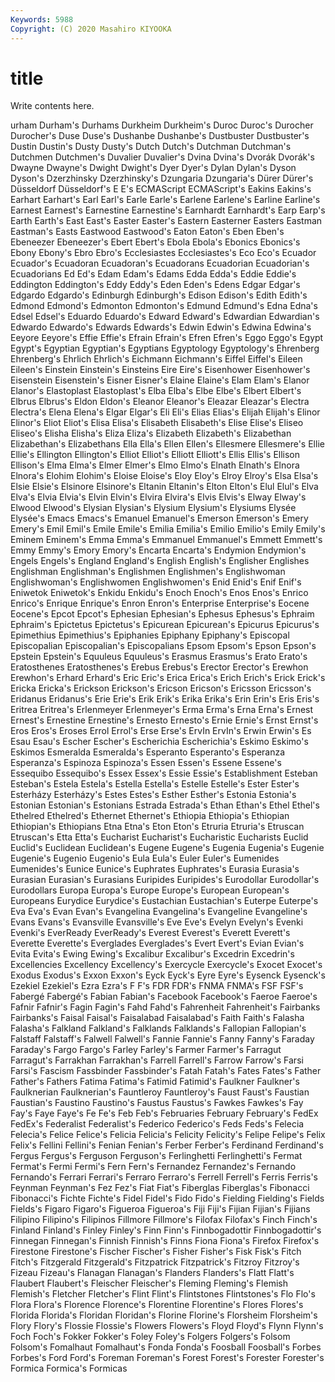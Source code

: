 ```yaml
---
Keywords: 5988
Copyright: (C) 2020 Masahiro KIYOOKA
---
```


# title

Write contents here.

urham Durham's Durhams Durkheim Durkheim's
Duroc Duroc's Durocher Durocher's Duse Duse's Dushanbe Dushanbe's Dustbuster Dustbuster's
Dustin Dustin's Dusty Dusty's Dutch Dutch's Dutchman Dutchman's Dutchmen Dutchmen's
Duvalier Duvalier's Dvina Dvina's Dvorák Dvorák's Dwayne Dwayne's Dwight Dwight's
Dyer Dyer's Dylan Dylan's Dyson Dyson's Dzerzhinsky Dzerzhinsky's Dzungaria Dzungaria's
Dürer Dürer's Düsseldorf Düsseldorf's E E's ECMAScript ECMAScript's Eakins Eakins's
Earhart Earhart's Earl Earl's Earle Earle's Earlene Earlene's Earline Earline's
Earnest Earnest's Earnestine Earnestine's Earnhardt Earnhardt's Earp Earp's Earth Earth's
East East's Easter Easter's Eastern Easterner Easters Eastman Eastman's Easts
Eastwood Eastwood's Eaton Eaton's Eben Eben's Ebeneezer Ebeneezer's Ebert Ebert's
Ebola Ebola's Ebonics Ebonics's Ebony Ebony's Ebro Ebro's Ecclesiastes Ecclesiastes's
Eco Eco's Ecuador Ecuador's Ecuadoran Ecuadoran's Ecuadorans Ecuadorian Ecuadorian's Ecuadorians
Ed Ed's Edam Edam's Edams Edda Edda's Eddie Eddie's Eddington
Eddington's Eddy Eddy's Eden Eden's Edens Edgar Edgar's Edgardo Edgardo's
Edinburgh Edinburgh's Edison Edison's Edith Edith's Edmond Edmond's Edmonton Edmonton's
Edmund Edmund's Edna Edna's Edsel Edsel's Eduardo Eduardo's Edward Edward's
Edwardian Edwardian's Edwardo Edwardo's Edwards Edwards's Edwin Edwin's Edwina Edwina's
Eeyore Eeyore's Effie Effie's Efrain Efrain's Efren Efren's Eggo Eggo's
Egypt Egypt's Egyptian Egyptian's Egyptians Egyptology Egyptology's Ehrenberg Ehrenberg's Ehrlich
Ehrlich's Eichmann Eichmann's Eiffel Eiffel's Eileen Eileen's Einstein Einstein's Einsteins
Eire Eire's Eisenhower Eisenhower's Eisenstein Eisenstein's Eisner Eisner's Elaine Elaine's
Elam Elam's Elanor Elanor's Elastoplast Elastoplast's Elba Elba's Elbe Elbe's
Elbert Elbert's Elbrus Elbrus's Eldon Eldon's Eleanor Eleanor's Eleazar Eleazar's
Electra Electra's Elena Elena's Elgar Elgar's Eli Eli's Elias Elias's
Elijah Elijah's Elinor Elinor's Eliot Eliot's Elisa Elisa's Elisabeth Elisabeth's
Elise Elise's Eliseo Eliseo's Elisha Elisha's Eliza Eliza's Elizabeth Elizabeth's
Elizabethan Elizabethan's Elizabethans Ella Ella's Ellen Ellen's Ellesmere Ellesmere's Ellie
Ellie's Ellington Ellington's Elliot Elliot's Elliott Elliott's Ellis Ellis's Ellison
Ellison's Elma Elma's Elmer Elmer's Elmo Elmo's Elnath Elnath's Elnora
Elnora's Elohim Elohim's Eloise Eloise's Eloy Eloy's Elroy Elroy's Elsa
Elsa's Elsie Elsie's Elsinore Elsinore's Eltanin Eltanin's Elton Elton's Elul
Elul's Elva Elva's Elvia Elvia's Elvin Elvin's Elvira Elvira's Elvis
Elvis's Elway Elway's Elwood Elwood's Elysian Elysian's Elysium Elysium's Elysiums
Elysée Elysée's Emacs Emacs's Emanuel Emanuel's Emerson Emerson's Emery Emery's
Emil Emil's Emile Emile's Emilia Emilia's Emilio Emilio's Emily Emily's
Eminem Eminem's Emma Emma's Emmanuel Emmanuel's Emmett Emmett's Emmy Emmy's
Emory Emory's Encarta Encarta's Endymion Endymion's Engels Engels's England England's
English English's Englisher Englishes Englishman Englishman's Englishmen Englishmen's Englishwoman Englishwoman's
Englishwomen Englishwomen's Enid Enid's Enif Enif's Eniwetok Eniwetok's Enkidu Enkidu's
Enoch Enoch's Enos Enos's Enrico Enrico's Enrique Enrique's Enron Enron's
Enterprise Enterprise's Eocene Eocene's Epcot Epcot's Ephesian Ephesian's Ephesus Ephesus's
Ephraim Ephraim's Epictetus Epictetus's Epicurean Epicurean's Epicurus Epicurus's Epimethius Epimethius's
Epiphanies Epiphany Epiphany's Episcopal Episcopalian Episcopalian's Episcopalians Epsom Epsom's Epson
Epson's Epstein Epstein's Equuleus Equuleus's Erasmus Erasmus's Erato Erato's Eratosthenes
Eratosthenes's Erebus Erebus's Erector Erector's Erewhon Erewhon's Erhard Erhard's Eric
Eric's Erica Erica's Erich Erich's Erick Erick's Ericka Ericka's Erickson
Erickson's Ericson Ericson's Ericsson Ericsson's Eridanus Eridanus's Erie Erie's Erik
Erik's Erika Erika's Erin Erin's Eris Eris's Eritrea Eritrea's Erlenmeyer
Erlenmeyer's Erma Erma's Erna Erna's Ernest Ernest's Ernestine Ernestine's Ernesto
Ernesto's Ernie Ernie's Ernst Ernst's Eros Eros's Eroses Errol Errol's
Erse Erse's ErvIn ErvIn's Erwin Erwin's Es Esau Esau's Escher
Escher's Escherichia Escherichia's Eskimo Eskimo's Eskimos Esmeralda Esmeralda's Esperanto Esperanto's
Esperanza Esperanza's Espinoza Espinoza's Essen Essen's Essene Essene's Essequibo Essequibo's
Essex Essex's Essie Essie's Establishment Esteban Esteban's Estela Estela's Estella
Estella's Estelle Estelle's Ester Ester's Esterházy Esterházy's Estes Estes's Esther
Esther's Estonia Estonia's Estonian Estonian's Estonians Estrada Estrada's Ethan Ethan's
Ethel Ethel's Ethelred Ethelred's Ethernet Ethernet's Ethiopia Ethiopia's Ethiopian Ethiopian's
Ethiopians Etna Etna's Eton Eton's Etruria Etruria's Etruscan Etruscan's Etta
Etta's Eucharist Eucharist's Eucharistic Eucharists Euclid Euclid's Euclidean Euclidean's Eugene
Eugene's Eugenia Eugenia's Eugenie Eugenie's Eugenio Eugenio's Eula Eula's Euler
Euler's Eumenides Eumenides's Eunice Eunice's Euphrates Euphrates's Eurasia Eurasia's Eurasian
Eurasian's Eurasians Euripides Euripides's Eurodollar Eurodollar's Eurodollars Europa Europa's Europe
Europe's European European's Europeans Eurydice Eurydice's Eustachian Eustachian's Euterpe Euterpe's
Eva Eva's Evan Evan's Evangelina Evangelina's Evangeline Evangeline's Evans Evans's
Evansville Evansville's Eve Eve's Evelyn Evelyn's Evenki Evenki's EverReady EverReady's
Everest Everest's Everett Everett's Everette Everette's Everglades Everglades's Evert Evert's
Evian Evian's Evita Evita's Ewing Ewing's Excalibur Excalibur's Excedrin Excedrin's
Excellencies Excellency Excellency's Exercycle Exercycle's Exocet Exocet's Exodus Exodus's Exxon
Exxon's Eyck Eyck's Eyre Eyre's Eysenck Eysenck's Ezekiel Ezekiel's Ezra
Ezra's F F's FDR FDR's FNMA FNMA's FSF FSF's Fabergé
Fabergé's Fabian Fabian's Facebook Facebook's Faeroe Faeroe's Fafnir Fafnir's Fagin
Fagin's Fahd Fahd's Fahrenheit Fahrenheit's Fairbanks Fairbanks's Faisal Faisal's Faisalabad
Faisalabad's Faith Faith's Falasha Falasha's Falkland Falkland's Falklands Falklands's Fallopian
Fallopian's Falstaff Falstaff's Falwell Falwell's Fannie Fannie's Fanny Fanny's Faraday
Faraday's Fargo Fargo's Farley Farley's Farmer Farmer's Farragut Farragut's Farrakhan
Farrakhan's Farrell Farrell's Farrow Farrow's Farsi Farsi's Fascism Fassbinder Fassbinder's
Fatah Fatah's Fates Fates's Father Father's Fathers Fatima Fatima's Fatimid
Fatimid's Faulkner Faulkner's Faulknerian Faulknerian's Fauntleroy Fauntleroy's Faust Faust's Faustian
Faustian's Faustino Faustino's Faustus Faustus's Fawkes Fawkes's Fay Fay's Faye
Faye's Fe Fe's Feb Feb's Februaries February February's FedEx FedEx's
Federalist Federalist's Federico Federico's Feds Feds's Felecia Felecia's Felice Felice's
Felicia Felicia's Felicity Felicity's Felipe Felipe's Felix Felix's Fellini Fellini's
Fenian Fenian's Ferber Ferber's Ferdinand Ferdinand's Fergus Fergus's Ferguson Ferguson's
Ferlinghetti Ferlinghetti's Fermat Fermat's Fermi Fermi's Fern Fern's Fernandez Fernandez's
Fernando Fernando's Ferrari Ferrari's Ferraro Ferraro's Ferrell Ferrell's Ferris Ferris's
Feynman Feynman's Fez Fez's Fiat Fiat's Fiberglas Fiberglas's Fibonacci Fibonacci's
Fichte Fichte's Fidel Fidel's Fido Fido's Fielding Fielding's Fields Fields's
Figaro Figaro's Figueroa Figueroa's Fiji Fiji's Fijian Fijian's Fijians Filipino
Filipino's Filipinos Fillmore Fillmore's Filofax Filofax's Finch Finch's Finland Finland's
Finley Finley's Finn Finn's Finnbogadottir Finnbogadottir's Finnegan Finnegan's Finnish Finnish's
Finns Fiona Fiona's Firefox Firefox's Firestone Firestone's Fischer Fischer's Fisher
Fisher's Fisk Fisk's Fitch Fitch's Fitzgerald Fitzgerald's Fitzpatrick Fitzpatrick's Fitzroy
Fitzroy's Fizeau Fizeau's Flanagan Flanagan's Flanders Flanders's Flatt Flatt's Flaubert
Flaubert's Fleischer Fleischer's Fleming Fleming's Flemish Flemish's Fletcher Fletcher's Flint
Flint's Flintstones Flintstones's Flo Flo's Flora Flora's Florence Florence's Florentine
Florentine's Flores Flores's Florida Florida's Floridan Floridan's Florine Florine's Florsheim
Florsheim's Flory Flory's Flossie Flossie's Flowers Flowers's Floyd Floyd's Flynn
Flynn's Foch Foch's Fokker Fokker's Foley Foley's Folgers Folgers's Folsom
Folsom's Fomalhaut Fomalhaut's Fonda Fonda's Foosball Foosball's Forbes Forbes's Ford
Ford's Foreman Foreman's Forest Forest's Forester Forester's Formica Formica's Formicas
